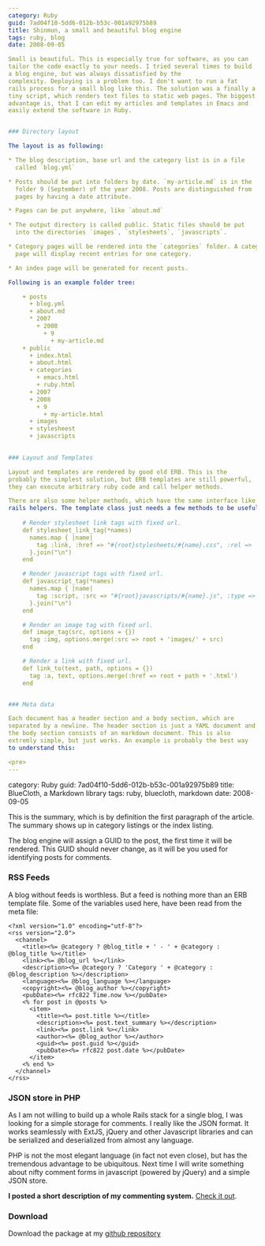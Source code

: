 ```yaml
--- 
category: Ruby
guid: 7ad04f10-5dd6-012b-b53c-001a92975b89
title: Shinmun, a small and beautiful blog engine
tags: ruby, blog
date: 2008-09-05

Small is beautiful. This is especially true for software, as you can
tailor the code exactly to your needs. I tried several times to build
a blog engine, but was always dissatisfied by the
complexity. Deploying is a problem too. I don't want to run a fat
rails process for a small blog like this. The solution was a finally a
tiny script, which renders text files to static web pages. The biggest
advantage is, that I can edit my articles and templates in Emacs and
easily extend the software in Ruby.


### Directory layout

The layout is as following:

* The blog description, base url and the category list is in a file
  called `blog.yml`

* Posts should be put into folders by date. `my-article.md` is in the
  folder 9 (September) of the year 2008. Posts are distinguished from
  pages by having a date attribute.

* Pages can be put anywhere, like `about.md`

* The output directory is called public. Static files should be put
  into the directories `images`, `stylesheets`, `javascripts`.

* Category pages will be rendered into the `categories` folder. A category
  page will display recent entries for one category.

* An index page will be generated for recent posts.

Following is an example folder tree:

    + posts  
      + blog.yml
      + about.md
      * 2007
        + 2008
          + 9
            + my-article.md
    + public
      + index.html
      + about.html
      + categories
        + emacs.html
        + ruby.html
      + 2007   
      + 2008
        + 9
          + my-article.html
      + images
      + stylesheest
      + javascripts
    

### Layout and Templates

Layout and templates are rendered by good old ERB. This is the
probably the simplest solution, but ERB templates are still powerful,
they can execute arbitrary ruby code and call helper methods.

There are also some helper methods, which have the same interface like
rails helpers. The template class just needs a few methods to be useful:
    
    # Render stylesheet link tags with fixed url.
    def stylesheet_link_tag(*names)
      names.map { |name|
        tag :link, :href => "#{root}stylesheets/#{name}.css", :rel => 'stylesheet', :media => 'screen'
      }.join("\n")
    end

    # Render javascript tags with fixed url.
    def javascript_tag(*names)
      names.map { |name|
        tag :script, :src => "#{root}javascripts/#{name}.js", :type => 'text/javascript'
      }.join("\n")
    end

    # Render an image tag with fixed url.
    def image_tag(src, options = {})
      tag :img, options.merge(:src => root + 'images/' + src)
    end

    # Render a link with fixed url.
    def link_to(text, path, options = {})
      tag :a, text, options.merge(:href => root + path + '.html')
    end


### Meta data

Each document has a header section and a body section, which are
separated by a newline. The header section is just a YAML document and
the body section consists of an markdown document. This is also
extremly simple, but just works. An example is probably the best way
to understand this:

<pre>
--- 
```

category: Ruby
guid: 7ad04f10-5dd6-012b-b53c-001a92975b89
title: BlueCloth, a Markdown library
tags: ruby, bluecloth, markdown
date: 2008-09-05

This is the summary, which is by definition the first paragraph of the
article. The summary shows up in category listings or the index listing.
</pre>  

The blog engine will assign a GUID to the post, the first time it will
be rendered. This GUID should never change, as it will be you used for
identifying posts for comments.


### RSS Feeds

A blog without feeds is worthless. But a feed is nothing more than an
ERB template file. Some of the variables used here, have been read
from the meta file:

    <?xml version="1.0" encoding="utf-8"?>
    <rss version="2.0"> 
      <channel>
        <title><%= @category ? @blog_title + ' - ' + @category : @blog_title %></title>
        <link><%= @blog_url %></link>
        <description><%= @category ? 'Category ' + @category : @blog_description %></description>
        <language><%= @blog_language %></language>
        <copyright><%= @blog_author %></copyright>
        <pubDate><%= rfc822 Time.now %></pubDate>
        <% for post in @posts %>
          <item>
            <title><%= post.title %></title>
            <description><%= post.text_summary %></description>
            <link><%= post.link %></link>
            <author><%= @blog_author %></author>
            <guid><%= post.guid %></guid>
            <pubDate><%= rfc822 post.date %></pubDate>
          </item>
        <% end %>
      </channel> 
    </rss>


### JSON store in PHP

As I am not willing to build up a whole Rails stack for a single blog,
I was looking for a simple storage for comments. I really like the
JSON format. It works seamlessly with ExtJS, jQuery and other
Javascript libraries and can be serialized and deserialized from
almost any language.

PHP is not the most elegant language (in fact not even close), but has
the tremendous advantage to be ubiquitous. Next time I will write
something about nifty comment forms in javascript (powered by jQuery)
and a simple JSON store.

**I posted a short description of my commenting system.** [Check it
  out][2].


### Download

Download the package at my [github repository][1]

[1]: http://github.com/georgi/shinmun/tree/master
[2]: commenting-system-with-lightweight-json-store.html
